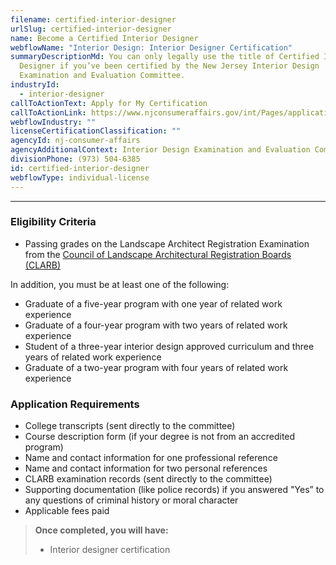 ```yaml
---
filename: certified-interior-designer
urlSlug: certified-interior-designer
name: Become a Certified Interior Designer
webflowName: "Interior Design: Interior Designer Certification"
summaryDescriptionMd: You can only legally use the title of Certified Interior
  Designer if you’ve been certified by the New Jersey Interior Design
  Examination and Evaluation Committee.
industryId:
  - interior-designer
callToActionText: Apply for My Certification
callToActionLink: https://www.njconsumeraffairs.gov/int/Pages/applications.aspx
webflowIndustry: ""
licenseCertificationClassification: ""
agencyId: nj-consumer-affairs
agencyAdditionalContext: Interior Design Examination and Evaluation Committee
divisionPhone: (973) 504-6385
id: certified-interior-designer
webflowType: individual-license
---
```


---

### Eligibility Criteria

- Passing grades on the Landscape Architect Registration Examination from the [Council of Landscape Architectural Registration Boards (CLARB)](https://www.clarb.org)

In addition, you must be at least one of the following:

- Graduate of a five-year program with one year of related work experience
- Graduate of a four-year program with two years of related work experience
- Student of a three-year interior design approved curriculum and three years of related work experience
- Graduate of a two-year program with four years of related work experience

### Application Requirements

- College transcripts (sent directly to the committee)
- Course description form (if your degree is not from an accredited program)
- Name and contact information for one professional reference
- Name and contact information for two personal references
- CLARB examination records (sent directly to the committee)
- Supporting documentation (like police records) if you answered "Yes” to any questions of criminal history or moral character
- Applicable fees paid

> **Once completed, you will have:**
>
> - Interior designer certification
